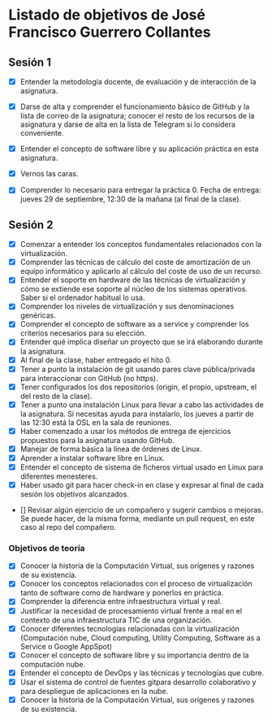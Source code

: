 # Listado de objetivos de José Francisco Guerrero Collantes


## Sesión 1

- [x]   Entender la metodología docente, de evaluación y de interacción de la asignatura.
- [x]   Darse de alta y comprender el funcionamiento básico de GitHub y la lista de correo de la asignatura; conocer el resto de los recursos de la asignatura y darse de alta en la lista de Telegram si lo considera conveniente.
- [x]   Entender el concepto de software libre y su aplicación práctica en esta asignatura.
- [x]   Vernos las caras.
- [x]   Comprender lo necesario para entregar la práctica 0. Fecha de entrega: jueves 29 de septiembre, 12:30 de la mañana (al final de la clase).


## Sesión 2


- [x]   Comenzar a entender los conceptos fundamentales relacionados con la virtualización.
- [x]   Comprender las técnicas de cálculo del coste de amortización de un equipo informático y aplicarlo al cálculo del coste de uso de un recurso.
- [x]   Entender el soporte en hardware de las técnicas de virtualización y cómo se extiende ese soporte al núcleo de los sistemas operativos. Saber si el ordenador habitual lo usa.
- [x]   Comprender los niveles de virtualización y sus denominaciones genéricas.
- [x]   Comprender el concepto de software as a service y comprender los criterios necesarios para su elección.
- [x]   Entender qué implica diseñar un proyecto que se irá elaborando durante la asignatura.
- [x]   Al final de la clase, haber entregado el hito 0.
- [x]   Tener a punto la instalación de git usando pares clave pública/privada para interaccionar con GitHub (no https).
- [x]   Tener configurados los dos repositorios (origin, el propio, upstream, el del resto de la clase).
- [x]   Tener a punto una instalación Linux para llevar a cabo las actividades de la asignatura. Si necesitas ayuda para instalarlo, los jueves a partir de las 12:30 está la OSL en la sala de reuniones.
- [x]   Haber comenzado a usar los métodos de entrega de ejercicios propuestos para la asignatura usando GitHub.
- [x]   Manejar de forma básica la línea de órdenes de Linux.
- [x]   Aprender a instalar software libre en Linux.
- [x]   Entender el concepto de sistema de ficheros virtual usado en Linux para diferentes menesteres.
- [x]   Haber usado git para hacer check-in en clase y expresar al final de cada sesión los objetivos alcanzados.
- []   Revisar algún ejercicio de un compañero y sugerir cambios o mejoras. Se puede hacer, de la misma forma, mediante un pull request, en este caso al repo del compañero.



### Objetivos de teoría
- [x]   Conocer la historia de la Computación Virtual, sus orígenes y razones de su existencia.
- [x]   Conocer los conceptos relacionados con el proceso de virtualización tanto de software como de hardware y ponerlos en práctica.
- [x]   Comprender la diferencia entre infraestructura virtual y real.
- [x]   Justificar la necesidad de procesamiento virtual frente a real en el contexto de una infraestructura TIC de una organización.
- [x]   Conocer diferentes tecnologías relacionadas con la virtualización (Computación nube, Cloud computing, Utility Computing, Software as a Service o Google AppSpot)
- [x]   Conocer el concepto de software libre y su importancia dentro de la computación nube.
- [x]   Entender el concepto de DevOps y las técnicas y tecnologías que cubre.
- [x]   Usar el sistema de control de fuentes gitpara desarrollo colaborativo y para despliegue de aplicaciones en la nube.
- [x]   Conocer la historia de la Computación Virtual, sus orígenes y razones de su existencia.

